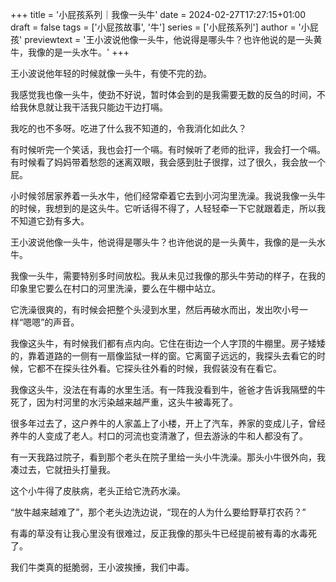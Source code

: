 +++
title = '小屁孩系列｜我像一头牛'
date = 2024-02-27T17:27:15+01:00
draft = false
tags = ['小屁孩故事', '牛']
series = ['小屁孩系列']
author = '小屁孩'
previewtext = '王小波说他像一头牛，他说得是哪头牛？也许他说的是一头黄牛，我像的是一头水牛。'
+++


王小波说他年轻的时候就像一头牛，有使不完的劲。

我感觉我也像一头牛，使劲不好说，暂时体会到的是我需要无数的反刍的时间，不给我休息就让我干活我只能边干边打嗝。

我吃的也不多呀。吃进了什么我不知道的，令我消化如此久？

有时候听完一个笑话，我也会打一个嗝。有时候听了老师的批评，我会打一个嗝。有时候看了妈妈带着愁怨的迷离双眼，我会感到肚子很撑，过了很久，我会放一个屁。

小时候邻居家养着一头水牛，他们经常牵着它去到小河沟里洗澡。我说我像一头牛的时候，我想到的是这头牛。它听话得不得了，人轻轻牵一下它就跟着走，所以我不知道它劲有多大。

王小波说他像一头牛，他说得是哪头牛？也许他说的是一头黄牛，我像的是一头水牛。

我像一头牛，需要特别多时间放松。我从未见过我像的那头牛劳动的样子，在我的印象里它要么在村口的河里洗澡，要么在牛棚中站立。

它洗澡很爽的，有时候会把整个头浸到水里，然后再破水而出，发出吹小号一样“嗯嗯”的声音。

我像这头牛，有时候我们都有点内向。它住在街边一个人字顶的牛棚里。房子矮矮的，靠着道路的一侧有一扇像监狱一样的窗。它离窗子远远的，我探头去看它的时候，它都不在探头往外看。它探头往外看的时候，我假装没有在看它。

我像这头牛，没法在有毒的水里生活。有一阵我没看到牛，爸爸才告诉我隔壁的牛死了，因为村河里的水污染越来越严重，这头牛被毒死了。

很多年过去了，这户养牛的人家盖上了小楼，开上了汽车，养家的变成儿子，曾经养牛的人变成了老人。村口的河流也变清澈了，但去游泳的牛和人都没有了。

有一天我路过院子，看到那个老头在院子里给一头小牛洗澡。那头小牛很外向，我凑过去，它就扭头打量我。

这个小牛得了皮肤病，老头正给它洗药水澡。

“放牛越来越难了”，那个老头边洗边说，“现在的人为什么要给野草打农药？”

有毒的草没有让我心里没有很难过，反正我像的那头牛已经提前被有毒的水毒死了。

我们牛类真的挺脆弱，王小波挨捶，我们中毒。